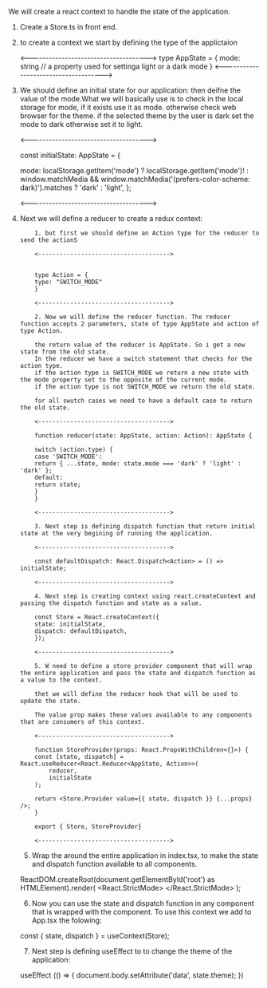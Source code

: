 We will create a react context to handle the state of the application.

1.  Create a Store.ts in front end.

2.  to create a context we start by defining the type of the applictaion

    <------------------------------------->
    type AppState = {
    mode: string // a property used for settinga light or a dark mode
    }
    <------------------------------------->

3.  We should define an initial state for our application:
    then deifne the value of the mode.What we will basically use is to check in the local storage for mode, if it exists use it as mode.
    otherwise check web browser for the theme. if the selected theme by the user is dark set the mode to dark otherwise set it to light.

    <------------------------------------->

    const initialState: AppState = {

    mode: localStorage.getItem('mode')
    ? localStorage.getItem('mode')!
    : window.matchMedia &&
    window.matchMedia('(prefers-color-scheme: dark)').matches
    ? 'dark'
    : 'light',
    };

    <------------------------------------->

4.  Next we will define a reducer to create a redux context:

            1. but first we should define an Action type for the reducer to send the actionS

            <------------------------------------->


            type Action = {
            type: "SWITCH_MODE"
            }

            <------------------------------------->

            2. Now we will define the reducer function. The reducer function accepts 2 parameters, state of type AppState and action of type Action.

            the return value of the reducer is AppState. So i get a new state from the old state.
            In the reducer we have a switch statement that checks for the action type.
            if the action type is SWITCH_MODE we return a new state with the mode property set to the opposite of the current mode.
            if the action type is not SWITCH_MODE we return the old state.

            for all swutch cases we need to have a default case to return the old state.

            <------------------------------------->

            function reducer(state: AppState, action: Action): AppState {

            switch (action.type) {
            case 'SWITCH_MODE':
            return { ...state, mode: state.mode === 'dark' ? 'light' : 'dark' };
            default:
            return state;
            }
            }

            <------------------------------------->

            3. Next step is defining dispatch function that return initial state at the very begining of running the application.

            <------------------------------------->

            const defaultDispatch: React.Dispatch<Action> = () => initialState;

            <------------------------------------->

            4. Next step is creating context using react.createContext and passing the dispatch function and state as a value.

            const Store = React.createContext({
            state: initialState,
            dispatch: defaultDispatch,
            });

            <------------------------------------->

            5. W need to define a store provider component that will wrap the entire application and pass the state and dispatch function as a value to the context.

            thet we will define the reducer hook that will be used to update the state.

            The value prop makes these values available to any components that are consumers of this context.

            <------------------------------------->

            function StoreProvider(props: React.PropsWithChildren<{}>) {
            const [state, dispatch] = React.useReducer<React.Reducer<AppState, Action>>(
                reducer,
                initialState
            );

            return <Store.Provider value={{ state, dispatch }} {...props} />;
            }

            export { Store, StoreProvider}

            <------------------------------------->

    5. Wrap the <StoreProvider> around the entire application in index.tsx, to make the state and dispatch function available to all components.

    ReactDOM.createRoot(document.getElementById('root') as HTMLElement).render(
    <React.StrictMode>
    <StoreProvider>
    <HelmetProvider>
    <QueryClientProvider client={queryClient}>
    <RouterProvider router={router} />
    <ReactQueryDevtools initialIsOpen={false} />
    </QueryClientProvider>
    </HelmetProvider>
    </StoreProvider>
    </React.StrictMode>
    );

    6. Now you can use the state and dispatch function in any component that is wrapped with the <StoreProvider> component.
       To use this context we add to App.tsx the folowing:

    const { state, dispatch } = useContext(Store);

    7. Next step is defining useEffect to to change the theme of the application:

    useEffect (() => {
    document.body.setAttribute('data', state.theme);
    })
